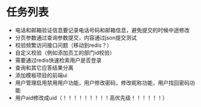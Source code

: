 # 任务列表

- 电话和邮箱验证信息要记录电话号码和邮箱信息，避免提交的时候中途修改
- 分页参数通过查询参数提交，内容通过json提交测试
- 校验频繁访问接口问题（移动到redis？）
- 自定义校验（例如添加员工的部门id校验）
- 需要通过redis快速检索用户是否登录
- 查询和其它应答结果分离
- 添加模板项目的前端ui
- 用户管理启用禁用用户功能，用户修改密码，修改昵称功能，用户找回密码功能
- 用户aid修改成uid（！！！！！！！！！高优先级！！！！！！）
